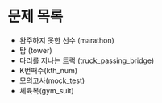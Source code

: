# 문제 목록

* 완주하지 못한 선수 (marathon)
* 탑 (tower)
* 다리를 지나는 트럭 (truck_passing_bridge)
* K번째수(kth_num)
* 모의고사(mock_test)
* 체육복(gym_suit)